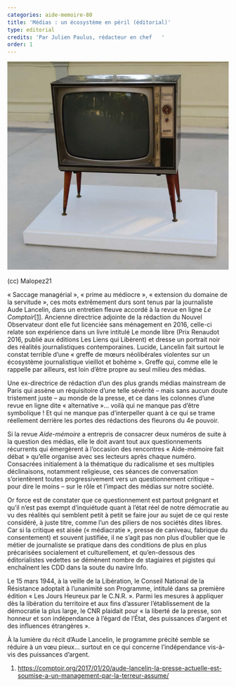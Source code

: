 ```yaml
---
categories: aide-memoire-80
title: 'Médias : un écosystème en péril (éditorial)'
type: editorial
credits: 'Par Julien Paulus, rédacteur en chef   '
order: 1
---
```

![(cc) Malopez21](/assets/uploads/am-80-cc-malopez21.jpg)

<span class="img-copyright"> (cc) Malopez21 </span>

« Saccage managérial », « prime au médiocre », « extension du domaine de la servitude », ces mots extrêmement durs sont tenus par la journaliste Aude Lancelin, dans un entretien fleuve accordé à la revue en ligne _Le Comptoir_[[1]](#footnote-1). Ancienne directrice adjointe de la rédaction du Nouvel Observateur dont elle fut licenciée sans ménagement en 2016, celle-ci relate son expérience dans un livre intitulé Le monde libre (Prix Renaudot 2016, publié aux éditions Les Liens qui Libèrent) et dresse un portrait noir des réalités journalistiques contemporaines. Lucide, Lancelin fait surtout le constat terrible d’une « greffe de mœurs néolibérales violentes sur un écosystème journalistique vieillot et bohème ». Greffe qui, comme elle le rappelle par ailleurs, est loin d’être propre au seul milieu des médias.



Une ex-directrice de rédaction d’un des plus grands médias mainstream de Paris qui assène un réquisitoire d’une telle sévérité – mais sans aucun doute tristement juste ­– au monde de la presse, et ce dans les colonnes d’une revue en ligne dite « alternative »… voilà qui ne manque pas d’être symbolique ! Et qui ne manque pas d’interpeller quant à ce qui se trame réellement derrière les portes des rédactions des fleurons du 4e pouvoir.



Si la revue _Aide-mémoire_ a entrepris de consacrer deux numéros de suite à la question des médias, elle le doit avant tout aux questionnements récurrents qui émergèrent à l’occasion des rencontres « Aide-mémoire fait débat » qu’elle organise avec ses lecteurs après chaque numéro. Consacrées initialement à la thématique du radicalisme et ses multiples déclinaisons, notamment religieuse, ces séances de conversation s’orientèrent toutes progressivement vers un questionnement critique – pour dire le moins – sur le rôle et l’impact des médias sur notre société.



Or force est de constater que ce questionnement est partout prégnant et qu’il n’est pas exempt d’inquiétude quant à l’état réel de notre démocratie au vu des réalités qui semblent petit à petit se faire jour au sujet de ce qui reste considéré, à juste titre, comme l’un des piliers de nos sociétés dites libres. Car si la critique est aisée (« médiacratie », presse de caniveau, fabrique du consentement) et souvent justifiée, il ne s’agit pas non plus d’oublier que le métier de journaliste se pratique dans des conditions de plus en plus précarisées socialement et culturellement, et qu’en-dessous des éditorialistes vedettes se démènent nombre de stagiaires et pigistes qui enchaînent les CDD dans la soute du navire Info.



Le 15 mars 1944, à la veille de la Libération, le Conseil National de la Résistance adoptait à l’unanimité son Programme, intitulé dans sa première édition « Les Jours Heureux par le C.N.R. ». Parmi les mesures à appliquer dès la libération du territoire et aux fins d’assurer l’établissement de la démocratie la plus large, le CNR plaidait pour « la liberté de la presse, son honneur et son indépendance à l’égard de l’État, des puissances d’argent et des influences étrangères ».



À la lumière du récit d’Aude Lancelin, le programme précité semble se réduire à un vœu pieux… surtout en ce qui concerne l’indépendance vis-à-vis des puissances d’argent.







1. [https://comptoir.org/2017/01/20/aude-lancelin-la-presse-actuelle-est-soumise-a-un-management-par-la-terreur-assume/
](https://comptoir.org/2017/01/20/aude-lancelin-la-presse-actuelle-est-soumise-a-un-management-par-la-terreur-assume/)
